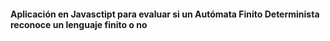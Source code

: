 
#### Aplicación en Javasctipt para evaluar si un Autómata Finito Determinista reconoce un lenguaje finito o no
